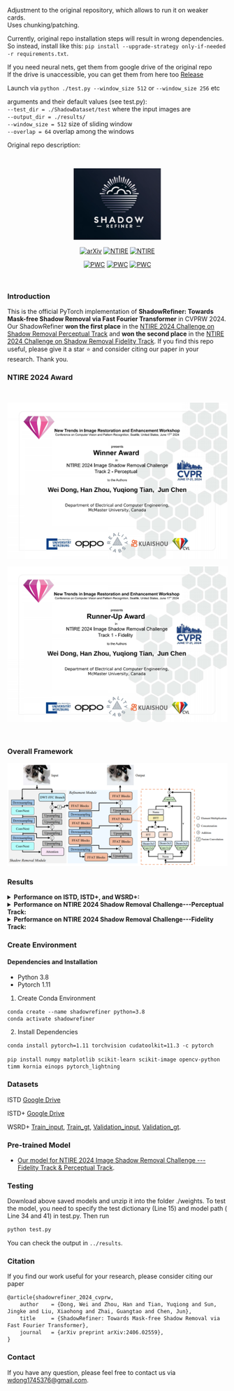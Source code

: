 Adjustment to the original repository, which allows to run it on weaker cards.<br>
Uses chunking/patching.<br>

Currently, original repo installation steps will result in wrong dependencies.<br>
So instead, install like this: `pip install --upgrade-strategy only-if-needed -r requirements.txt`.

If you need neural nets, get them from google drive of the original repo<br>
If the drive is unaccessible, you can get them from here too [Release](https://github.com/IgorAherne/Shadow_R/releases/tag/original_weights)

Launch via `python ./test.py --window_size 512` or `--window_size 256` etc<br>

arguments and their default values (see test.py):<br>
`--test_dir = ./ShadowDataset/test` where the input images are<br>
`--output_dir = ./results/`<br>
`--window_size = 512` size of sliding window<br>
`--overlap = 64` overlap among the windows<br>


Original repo description:

&nbsp;

<div align="center">
<p align="center"> <img src="figure/logo.png" width="200px"> </p>


[![arXiv](https://img.shields.io/badge/arxiv-paper-179bd3)](https://arxiv.org/abs/2406.02559)
[![NTIRE](https://img.shields.io/badge/Winner_of_NTIRE_2024_Perceptual_Track-leaderboard_User🥇_ylxb-179bd3)](https://codalab.lisn.upsaclay.fr/competitions/17546#results)
[![NTIRE](https://img.shields.io/badge/Second_Place_of_NTIRE_2024_Fidelity_Track-leaderboard_User🥈_ZXCV-179bd3)](https://codalab.lisn.upsaclay.fr/competitions/17539#results)

[![PWC](https://img.shields.io/endpoint.svg?url=https://paperswithcode.com/badge/shadowrefiner-towards-mask-free-shadow/shadow-removal-on-adjusted-istd)](https://paperswithcode.com/sota/shadow-removal-on-adjusted-istd?p=shadowrefiner-towards-mask-free-shadow)
[![PWC](https://img.shields.io/endpoint.svg?url=https://paperswithcode.com/badge/shadowrefiner-towards-mask-free-shadow/shadow-removal-on-istd)](https://paperswithcode.com/sota/shadow-removal-on-istd?p=shadowrefiner-towards-mask-free-shadow)
[![PWC](https://img.shields.io/endpoint.svg?url=https://paperswithcode.com/badge/shadowrefiner-towards-mask-free-shadow/shadow-removal-on-wsrd)](https://paperswithcode.com/sota/shadow-removal-on-wsrd?p=shadowrefiner-towards-mask-free-shadow)


</div>
&nbsp;

### Introduction
This is the official PyTorch implementation of **ShadowRefiner: Towards Mask-free Shadow Removal via Fast Fourier Transformer** in CVPRW 2024. Our ShadowRefiner **won the first place** in the [NTIRE 2024 Challenge on Shadow Removal Perceptual Track](https://codalab.lisn.upsaclay.fr/competitions/17546) and **won the second place** in the [NTIRE 2024 Challenge on Shadow Removal Fidelity Track](https://codalab.lisn.upsaclay.fr/competitions/17539).  If you find this repo useful, please give it a star ⭐ and consider citing our paper in your research. Thank you.

### NTIRE 2024 Award
&nbsp;

<div align="center">
<p> <img src="figure/NTIRE2024awards_shadow_perceptual.png" width="600px"> </p>
<p> <img src="figure/NTIRE2024awards_shadow_fidelity.png" width="600px"> </p>
</div>
&nbsp;

### Overall Framework
![Framework](figure/framework.png)

### Results
<details close>
<summary><b>Performance on ISTD, ISTD+, and WSRD+:</b></summary>

![results1](/figure/performance.png)


</details>

<details close>
<summary><b>Performance on NTIRE 2024 Shadow Removal Challenge---Perceptual Track:</b></summary>

![results1](/figure/perceptual.png)


</details>

<details close>
<summary><b>Performance on NTIRE 2024 Shadow Removal Challenge---Fidelity Track:</b></summary>

![results1](/figure/fidelity.png)


</details>




### Create Environment
#### Dependencies and Installation
- Python 3.8
- Pytorch 1.11

1. Create Conda Environment
```
conda create --name shadowrefiner python=3.8
conda activate shadowrefiner
```

2. Install Dependencies
```
conda install pytorch=1.11 torchvision cudatoolkit=11.3 -c pytorch

pip install numpy matplotlib scikit-learn scikit-image opencv-python timm kornia einops pytorch_lightning
```
### Datasets
ISTD [Google Drive](https://drive.google.com/file/d/1I0qw-65KBA6np8vIZzO6oeiOvcDBttAY/view)

ISTD+ [Google Drive](https://drive.google.com/file/d/1rsCSWrotVnKFUqu9A_Nw9Uf-bJq_ryOv/view) 

WSRD+ [Train_input](https://drive.google.com/file/d/1n9l3UyQw6HjCXqycvHAfl4T-jsJpPHeJ/view), [Train_gt](https://drive.google.com/file/d/1DZEMIJ8PIxmZww8iAqlcvlKWyfssNQRO/view), [Validation_input](https://drive.google.com/file/d/1l2aertz2qKVLUkP-egwiCBcyf_5GWnav/view), [Validation_gt](https://drive.google.com/file/d/1a8JVs_zVQSdmxeDYJnqeEyynd9wV6n5D/view).

### Pre-trained Model
- [Our model for NTIRE 2024 Image Shadow Removal Challenge --- Fidelity Track & Perceptual Track](https://drive.google.com/file/d/1ntXl9vGVOFGel1-Pu1vbbWidOU3QH-IM/view?usp=sharing).


### Testing
Download above saved models and unzip it into the folder ./weights. To test the model, you need to specify the test dictionary (Line 15) and model path ( Line 34 and 41) in test.py. Then run
```bash
python test.py 
```
You can check the output in `../results`.


### Citation
If you find our work useful for your research, please consider citing our paper

```shell
@article{shadowrefiner_2024_cvprw,
    author    = {Dong, Wei and Zhou, Han and Tian, Yuqiong and Sun, Jingke and Liu, Xiaohong and Zhai, Guangtao and Chen, Jun},
    title     = {ShadowRefiner: Towards Mask-free Shadow Removal via Fast Fourier Transformer},
    journal   = {arXiv preprint arXiv:2406.02559},
}
```

### Contact
If you have any question, please feel free to contact us via wdong1745376@gmail.com.
